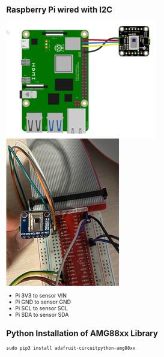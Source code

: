 
## Raspberry Pi wired with I2C
![image](https://github.com/zeyuan-song0204/Remote-infrared-thermometer-/blob/main/image_forder/AMG8833_i2C.PNG)
<img src="https://github.com/zeyuan-song0204/Remote-infrared-thermometer-/blob/main/image_forder/AMG8833.jpg" width="300" height="393"/>
- Pi 3V3 to sensor VIN
- Pi GND to sensor GND
- Pi SCL to sensor SCL
- Pi SDA to sensor SDA

## Python Installation of AMG88xx Library
```
sudo pip3 install adafruit-circuitpython-amg88xx
```
##
